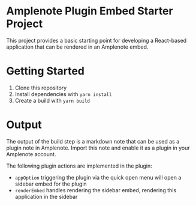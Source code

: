 # Amplenote Plugin Embed Starter Project

This project provides a basic starting point for developing a
React-based application that can be rendered in an Amplenote
embed.

# Getting Started

1. Clone this repository
2. Install dependencies with `yarn install`
3. Create a build with `yarn build`

# Output

The output of the build step is a markdown note that can be
used as a plugin note in Amplenote. Import this note and
enable it as a plugin in your Amplenote account.

The following plugin actions are implemented in the plugin:

- `appOption` triggering the plugin via the quick open menu will open a sidebar embed for the plugin
- `renderEmbed` handles rendering the sidebar embed, rendering this application in the sidebar
